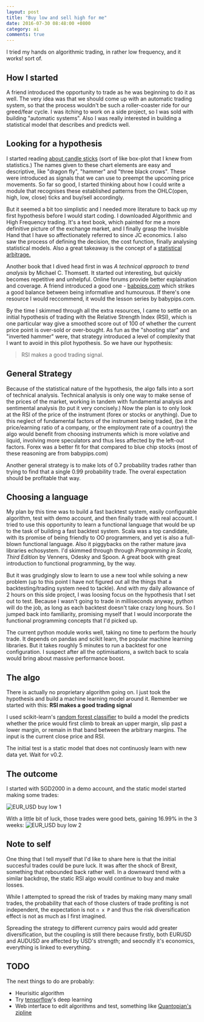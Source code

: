```yaml
---
layout: post
title: "Buy low and sell high for me"
date: 2016-07-30 08:48:00 +0800
category: ai
comments: true
---
```

I tried my hands on algorithmic trading, in rather low frequency, and it works! sort of.

How I started
---
A friend introduced the opportunity to trade as he was beginning to do it as well. The very idea
was that we should come up with an automatic trading system, so that the process wouldn't be such a
roller-coaster ride for our greed/fear cycle. I was itching to work on a side project, so I was sold with building "automatic systems".
Also I was really interested in building a statistical model that describes and predicts well.

Looking for a hypothesis
---
I started reading [about candle sticks](http://stockcharts.com/school/doku.php?id=chart_school:chart_analysis:introduction_to_candlesticks)
(sort of like box-plot that I knew from statistics.) The names given to these chart elements are easy and descriptive, like
"dragon fly", "hammer" and "three black crows". These were introduced as signals that we can use to preempt the upcoming price movements.
So far so good, I started thinking about how I could write a module that recognises these established patterns from the OHLC(open, high,
low, close) ticks and buy/sell accordingly.

But it seemed a bit too simplistic and I needed more literature to back up my first hypothesis before I would start coding. I downloaded
Algorithmic and High Frequency trading. It's a text book, which painted for me a more definitive picture of the exchange market,
and I finally grasp the Invisible Hand that I have so affectionately referred to since JC economics. I also saw the process of defining
the decision, the cost function, finally analysing statistical models. Also a great takeaway is the concept of a
[statistical arbitrage.](http://www.mathworks.com/discovery/statistical-arbitrage.html?requestedDomain=www.mathworks.com)

Another book that I dived head first in was *A technical approach to trend analysis* by Michael C. Thomsett. It started out interesting, but quickly becomes
repetitive and unhelpful. Online forums provide better explaination and coverage. A friend introduced a good one -
[babpips.com](http://www.babypips.com/school) which strikes a good balance between being informative and humourous. If there's one
resource I would reccommend, it would the lesson series by babypips.com.

By the time I skimmed through all the extra resources, I came to settle on an initial hypothesis of trading with the Relative Strength Index (RSI), which is one particular way give a smoothed score out of 100 of whether the current price point is over-sold or over-bought.
As fun as the "shooting star" and "inverted hammer" were, that strategy introduced a level of complexity that I want to avoid in this pilot
hypothesis. So we have our hypothesis:

> RSI makes a good trading signal.

General Strategy
---
Because of the statistical nature of the hypothesis, the algo falls into a sort of technical analysis. Technical analysis is only one way to make sense of the prices of the market, working in tandem with fundamental analysis and sentimental analysis (to put it very concisely.) Now the plan is to only look at the RSI of the price of the instrument (forex or stocks or anything). Due to this neglect of fundamental factors of the instrument being traded, (be it the price/earning ratio of a company, or the employment rate of a country) the algo would benefit from choosing instruments which is more volative and liquid, involving more speculators and thus less affected by the left-out factors. Forex was a better fit for that compared to blue chip stocks (most of these reasoning are from babypips.com)

Another general strategy is to make lots of 0.7 probability trades rather than trying to find that a single 0.99 probability trade. The overal expectation should be profitable that way.

Choosing a language
---

My plan by this time was to build a fast backtest system, easily configurable algorithm, test with demo account, and then finally
trade with real account.
I tried to use this opportunity to learn a functional language that would be up to the task of building a fast backtest system. Scala was a
top candidate, with its promise of being friendly to OO programmers, and yet is also a full-blown functional language. Also it piggybacks on the rather mature java libraries echosystem. I'd skimmed through  through *Programming in Scala, Third Edition* by Venners, Odesky and Spoon. A great book with great introduction to functional programming,
by the way.

But it was grudgingly slow to learn to use a new tool while solving a new problem (up to this point I have not figured out all the things that a backtesting/trading system need to tackle). And with my daily allowance of 2 hours on this side project, I was loosing focus on the hypothesis that I set out to test. Because I wasn't going to trade in milliseconds anyway, python will do the job, as long as each backtest doesn't take crazy long hours. So I jumped back into familiarity, promising myself that I would incorporate the functional programming concepts that I'd picked up.

The current python module works well, taking no time to perform the hourly trade. It depends on pandas and scikit learn, the popular machine learning libraries. But it takes roughly 5 minutes to run a backtest for one configuration. I suspect after all the optimisations, a switch back to scala would bring about massive performance boost.

The algo
---
There is actually no proprietary algorithm going on. I just took the hypothesis and build a machine learning model around it. Remember we
started with this: **RSI makes a good trading signal**

I used scikit-learn's [random forest classifier](http://scikit-learn.org/stable/modules/generated/sklearn.ensemble.RandomForestClassifier.html) to build a model the predicts whether the price would first climb to break an upper margin, slip past a lower margin, or remain in that band between the arbitrary margins. The input is the current close price and RSI.

The initial test is a static model that does not continuosly learn with new data yet. Wait for v0.2.

The outcome
---
I started with SGD2000 in a demo account, and the static model started making some trades:

![EUR_USD buy low 1](/images/eurusd1.jpg)

With a little bit of luck, those trades were good bets, gaining 16.99% in the 3 weeks:
![EUR_USD buy low 2](/images/eurusd2.jpg)

Note to self
---
One thing that I tell myself that I'd like to share here is that the initial succesful trades could be pure luck. It was after the shock of Brexit, something that rebounded back rather well. In a downward trend with a similar backdrop, the static RSI algo would continue to buy and make losses.

While I attempted to spread the risk of trades by making many many small trades, the probability that each of those clusters of trade
profiting is not independent, the expectation is not `n x P` and thus the risk diversification effect is not as much as I first imagined.

Spreading the strategy to different currency pairs would add greater diversification, but the coupling is still there because firstly, both EURUSD and AUDUSD are affected by USD's strength; and seocndly it's economics, everything is linked to everything.

TODO
---

The next things to do are probably:

  * Heurisitic algorithm
  * Try [tensorflow](https://www.tensorflow.org/)'s deep learning
  * Web interface to edit algorithms and test, something like [Quantopian's zipline](https://github.com/quantopian/zipline)


